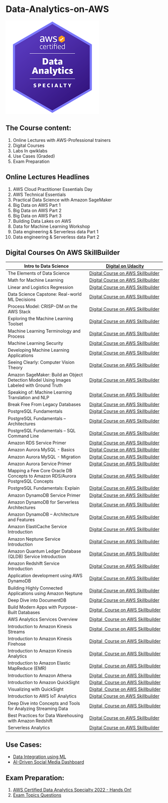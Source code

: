 # Data-Analytics-on-AWS

![image](Image/AWS-Certified-Data-Analytics-Specialty_badge.png)


The Course content:
-------------------
1. Online Lectures with AWS-Professional trainers 
2. Digital Courses 
3. Labs In qwiklabs 
4. Use Cases (Graded)
5. Exam Preparation


Online Lectures Headlines
-------------------------
1. AWS Cloud Practitioner Essentials Day
2. AWS Technical Essentials
3. Practical Data Science with Amazon SageMaker
4. Big Data on AWS Part 1
5. Big Data on AWS Part 2
6. Big Data on AWS Part 3
7. Building Data Lakes on AWS
8. Data for Machine Learning Workshop
9. Data engineering & Serverless data Part 1
10. Data engineering & Serverless data Part 2



Digital Courses On AWS SkillBuilder
-----------------------------------

| Intro to Data Science                                                                    | [Digital on Udacity](https://www.udacity.com/course/intro-to-data-science--ud359)                                                                                                                                                                                                                                   |
| ---------------------------------------------------------------------------------------- |---------------------------------------------------------------------------------------------------------------------------------------------------------------------------------------------------------------------------------------------------------------------------------------------------------------------|
| The Elements of Data Science                                                             | [Digital Course on AWS Skillbuilder](https://www.aws.training/Details/eLearning?id=26598)                                                                                                                                                                                                                           |
| Math for Machine Learning                                                                | [Digital Course on AWS Skillbuilder](https://www.aws.training/Details/eLearning?id=26597)                                                                                                                                                                                                                           |
| Linear and Logistics Regression                                                          | [Digital Course on AWS Skillbuilder](https://www.aws.training/Details/eLearning?id=26599&amp;trk=el_a134p000006gaafAAA&amp;trkCampaign=GLBL-FY21-TRAINCERT-400-ML&amp;sc_channel=el&amp;sc_campaign=GLBL-FY21-TRAINCERT-400-ML-B2IDataScientistSkillsTracker-website-eBook&amp;sc_outcome=Training_and_Certification) |
| Data Science Capstone: Real-world ML Decisions                                           | [Digital Course on AWS Skillbuilder](https://www.aws.training/Details/eLearning?id=27201)                                                                                                                                                                                                                           |
| Process Model: CRISP-DM on the AWS Stack                                                 | [Digital Course on AWS Skillbuilder](https://www.aws.training/Details/eLearning?id=27200&amp;trk=el_a134p000006gaaaAAA&amp;trkCampaign=GLBL-FY21-TRAINCERT-400-ML&amp;sc_channel=el&amp;sc_campaign=GLBL-FY21-TRAINCERT-400-ML-B2IRUG-website-eGuide&amp;sc_outcome=Training_and_Certification)                     |
| Exploring the Machine Learning Toolset                                                   | [Digital Course on AWS Skillbuilder](https://www.aws.training/Details/Curriculum?id=27155&amp;trk=el_a134p000006gaaaAAA&amp;trkCampaign=GLBL-FY21-TRAINCERT-400-ML&amp;sc_channel=el&amp;sc_campaign=GLBL-FY21-TRAINCERT-400-ML-B2IRUG-website-eGuide&amp;sc_outcome=Training_and_Certification)                    |
| Machine Learning Terminology and Process                                                 | [Digital Course on AWS Skillbuilder](https://www.aws.training/Details/eLearning?id=20294&amp;trk=el_a134p000006gaaaAAA&amp;trkCampaign=GLBL-FY21-TRAINCERT-400-ML&amp;sc_channel=el&amp;sc_campaign=GLBL-FY21-TRAINCERT-400-ML-B2IRUG-website-eGuide&amp;sc_outcome=Training_and_Certification)                     |
| Machine Learning Security                                                                | [Digital Course on AWS Skillbuilder](https://www.aws.training/Details/Curriculum?id=27273&amp;trk=el_a134p000006gaaaAAA&amp;trkCampaign=GLBL-FY21-TRAINCERT-400-ML&amp;sc_channel=el&amp;sc_campaign=GLBL-FY21-TRAINCERT-400-ML-B2IRUG-website-eGuide&amp;sc_outcome=Training_and_Certification)                     |
| Developing Machine Learning Applications                                                 | [Digital Course on AWS Skillbuilder](https://www.aws.training/Details/Curriculum?id=27243&amp;trk=el_a134p000006gaaaAAA&amp;trkCampaign=GLBL-FY21-TRAINCERT-400-ML&amp;sc_channel=el&amp;sc_campaign=GLBL-FY21-TRAINCERT-400-ML-B2IRUG-website-eGuide&amp;sc_outcome=Training_and_Certification)                     |
| Seeing Clearly: Computer Vision Theory                                                   | [Digital Course on AWS Skillbuilder](https://www.aws.training/Details/Video?id=37702&amp;trk=el_a134p000006gaaaAAA&amp;trkCampaign=GLBL-FY21-TRAINCERT-400-ML&amp;sc_channel=el&amp;sc_campaign=GLBL-FY21-TRAINCERT-400-ML-B2IRUG-website-eGuide&amp;sc_outcome=Training_and_Certification)                          |
| Amazon SageMaker: Build an Object Detection Model Using Images Labeled with Ground Truth | [Digital Course on AWS Skillbuilder](https://www.aws.training/Details/Curriculum?id=27153&amp;trk=el_a134p000006gaafAAA&amp;trkCampaign=GLBL-FY21-TRAINCERT-400-ML&amp;sc_channel=el&amp;sc_campaign=GLBL-FY21-TRAINCERT-400-ML-B2IDataScientistSkillsTracker-website-eBook&amp;sc_outcome=Training_and_Certification) |
| Speaking of: Machine Learning Translation and NLP                                        | [Digital Course on AWS Skillbuilder](https://www.aws.training/Details/Curriculum?id=27151&amp;trk=el_a134p000006gaafAAA&amp;trkCampaign=GLBL-FY21-TRAINCERT-400-ML&amp;sc_channel=el&amp;sc_campaign=GLBL-FY21-TRAINCERT-400-ML-B2IDataScientistSkillsTracker-website-eBook&amp;sc_outcome=Training_and_Certification) |
| Break Free From Legacy Databases                                                         | [Digital Course on AWS Skillbuilder](https://www.aws.training/Details/Curriculum?id=61146&amp;trkCampaign=GLBL-FY21-TRAINCERT-600-DA&amp;sc_channel=el&amp;sc_campaign=GLBL-FY21-TRAINCERT-600-DA-B2IRUG-Database-website-eGuide&amp;sc_outcome=Training_and_Certification&amp;sc_geo=mult)                            |
| PostgreSQL Fundamentals                                                                  | [Digital Course on AWS Skillbuilder](https://www.aws.training/Details/eLearning?id=32439&amp;trkCampaign=GLBL-FY21-TRAINCERT-600-DA&amp;sc_channel=el&amp;sc_campaign=GLBL-FY21-TRAINCERT-600-DA-B2IRUG-Database-website-eGuide&amp;sc_outcome=Training_and_Certification&amp;sc_geo=mult)                          |
| PostgreSQL Fundamentals – Architectures                                                  | [Digital Course on AWS Skillbuilder](https://www.aws.training/Details/eLearning?id=42102&amp;trkCampaign=GLBL-FY21-TRAINCERT-600-DA&amp;sc_channel=el&amp;sc_campaign=GLBL-FY21-TRAINCERT-600-DA-B2IRUG-Database-website-eGuide&amp;sc_outcome=Training_and_Certification&amp;sc_geo=mult)                          |
| PostgreSQL Fundamentals – SQL Command Line                                               | [Digital Course on AWS Skillbuilder](https://www.aws.training/Details/eLearning?id=43293&amp;trkCampaign=GLBL-FY21-TRAINCERT-600-DA&amp;sc_channel=el&amp;sc_campaign=GLBL-FY21-TRAINCERT-600-DA-B2IRUG-Database-website-eGuide&amp;sc_outcome=Training_and_Certification&amp;sc_geo=mult)                          |
| Amazon RDS Service Primer                                                                | [Digital Course on AWS Skillbuilder](https://www.aws.training/Details/eLearning?id=36999&amp;trkCampaign=GLBL-FY21-TRAINCERT-600-DA&amp;sc_channel=el&amp;sc_campaign=GLBL-FY21-TRAINCERT-600-DA-B2IRUG-Database-website-eGuide&amp;sc_outcome=Training_and_Certification&amp;sc_geo=mult)                          |
| Amazon Aurora MySQL - Basics                                                             | [Digital Course on AWS Skillbuilder](https://www.aws.training/Details/eLearning?id=42509&amp;trkCampaign=GLBL-FY21-TRAINCERT-600-DA&amp;sc_channel=el&amp;sc_campaign=GLBL-FY21-TRAINCERT-600-DA-B2IRUG-Database-website-eGuide&amp;sc_outcome=Training_and_Certification&amp;sc_geo=mult)                          |
| Amazon Aurora MySQL - Migration                                                          | [Digital Course on AWS Skillbuilder](https://www.aws.training/Details/eLearning?id=39639&amp;trkCampaign=GLBL-FY21-TRAINCERT-600-DA&amp;sc_channel=el&amp;sc_campaign=GLBL-FY21-TRAINCERT-600-DA-B2IRUG-Database-website-eGuide&amp;sc_outcome=Training_and_Certification&amp;sc_geo=mult)                          |
| Amazon Aurora Service Primer                                                             | [Digital Course on AWS Skillbuilder](https://www.aws.training/Details/eLearning?id=36849&amp;trkCampaign=GLBL-FY21-TRAINCERT-600-DA&amp;sc_channel=el&amp;sc_campaign=GLBL-FY21-TRAINCERT-600-DA-B2IRUG-Database-website-eGuide&amp;sc_outcome=Training_and_Certification&amp;sc_geo=mult)                          |
| Mapping a Few Core Oracle DB Concepts to Amazon RDS/Aurora PostgreSQL Concepts           | [Digital Course on AWS Skillbuilder](https://www.aws.training/Details/Video?id=26849&amp;trkCampaign=GLBL-FY21-TRAINCERT-600-DA&amp;sc_channel=el&amp;sc_campaign=GLBL-FY21-TRAINCERT-600-DA-B2IRUG-Database-website-eGuide&amp;sc_outcome=Training_and_Certification&amp;sc_geo=mult)                              |
| PostgreSQL Fundamentals: Explain                                                         | [Digital Course on AWS Skillbuilder](https://www.aws.training/Details/eLearning?id=43291&amp;trkCampaign=GLBL-FY21-TRAINCERT-600-DA&amp;sc_channel=el&amp;sc_campaign=GLBL-FY21-TRAINCERT-600-DA-B2IRUG-Database-website-eGuide&amp;sc_outcome=Training_and_Certification&amp;sc_geo=mult)                          |
| Amazon DynamoDB Service Primer                                                           | [Digital Course on AWS Skillbuilder](https://www.aws.training/Details/eLearning?id=36858&amp;trkCampaign=GLBL-FY21-TRAINCERT-600-DA&amp;sc_channel=el&amp;sc_campaign=GLBL-FY21-TRAINCERT-600-DA-B2IRUG-Database-website-eGuide&amp;sc_outcome=Training_and_Certification&amp;sc_geo=mult)                             |
| Amazon DynamoDB for Serverless Architectures                                             | [Digital Course on AWS Skillbuilder](https://www.aws.training/Details/eLearning?id=27196&amp;trkCampaign=GLBL-FY21-TRAINCERT-600-DA&amp;sc_channel=el&amp;sc_campaign=GLBL-FY21-TRAINCERT-600-DA-B2IRUG-Database-website-eGuide&amp;sc_outcome=Training_and_Certification&amp;sc_geo=mult)                          |
| Amazon DynamoDB – Architecture and Features                                              | [Digital Course on AWS Skillbuilder](https://www.aws.training/Details/eLearning?id=50877&amp;trkCampaign=GLBL-FY21-TRAINCERT-600-DA&amp;sc_channel=el&amp;sc_campaign=GLBL-FY21-TRAINCERT-600-DA-B2IRUG-Database-website-eGuide&amp;sc_outcome=Training_and_Certification&amp;sc_geo=mult)                          |
| Amazon ElastiCache Service Introduction                                                  | [Digital Course on AWS Skillbuilder](https://www.aws.training/Details/Video?id=36892&amp;trkCampaign=GLBL-FY21-TRAINCERT-600-DA&amp;sc_channel=el&amp;sc_campaign=GLBL-FY21-TRAINCERT-600-DA-B2IRUG-Database-website-eGuide&amp;sc_outcome=Training_and_Certification&amp;sc_geo=mult)                              |
| Amazon Neptune Service Introduction                                                      | [Digital Course on AWS Skillbuilder](https://www.aws.training/Details/Video?id=36895&amp;trkCampaign=GLBL-FY21-TRAINCERT-600-DA&amp;sc_channel=el&amp;sc_campaign=GLBL-FY21-TRAINCERT-600-DA-B2IRUG-Database-website-eGuide&amp;sc_outcome=Training_and_Certification&amp;sc_geo=mult)                              |
| Amazon Quantum Ledger Database (QLDB) Service Introduction                               | [Digital Course on AWS Skillbuilder](https://www.aws.training/Details/Video?id=40817&amp;trkCampaign=GLBL-FY21-TRAINCERT-600-DA&amp;sc_channel=el&amp;sc_campaign=GLBL-FY21-TRAINCERT-600-DA-B2IRUG-Database-website-eGuide&amp;sc_outcome=Training_and_Certification&amp;sc_geo=mult)                              |
| Amazon Redshift Service Introduction                                                     | [Digital Course on AWS Skillbuilder](https://www.aws.training/Details/Video?id=36954&amp;trkCampaign=GLBL-FY21-TRAINCERT-600-DA&amp;sc_channel=el&amp;sc_campaign=GLBL-FY21-TRAINCERT-600-DA-B2IRUG-Database-website-eGuide&amp;sc_outcome=Training_and_Certification&amp;sc_geo=mult)                              |
| Application development using AWS DynamoDB                                               | [Digital Course on AWS Skillbuilder](https://www.aws.training/Details/Curriculum?id=65583&amp;trkCampaign=GLBL-FY21-TRAINCERT-600-DA&amp;sc_channel=el&amp;sc_campaign=GLBL-FY21-TRAINCERT-600-DA-B2IRUG-Database-website-eGuide&amp;sc_outcome=Training_and_Certification&amp;sc_geo=mult)                         |
| Building Highly Connected Applications using Amazon Neptune                              | [Digital Course on AWS Skillbuilder](https://www.aws.training/Details/Video?id=41763&amp;trkCampaign=GLBL-FY21-TRAINCERT-600-DA&amp;sc_channel=el&amp;sc_campaign=GLBL-FY21-TRAINCERT-600-DA-B2IRUG-Database-website-eGuide&amp;sc_outcome=Training_and_Certification&amp;sc_geo=mult)                              |
| Deep Dive into DocumentDB                                                                | [Digital Course on AWS Skillbuilder](https://www.aws.training/Details/Video?id=41766&amp;trkCampaign=GLBL-FY21-TRAINCERT-600-DA&amp;sc_channel=el&amp;sc_campaign=GLBL-FY21-TRAINCERT-600-DA-B2IRUG-Database-website-eGuide&amp;sc_outcome=Training_and_Certification&amp;sc_geo=mult)                              |
| Build Modern Apps with Purpose-Built Databases                                           | [Digital  Course on AWS Skillbuilder](https://www.aws.training/Details/Curriculum?id=66059&amp;trkCampaign=GLBL-FY21-TRAINCERT-600-DA&amp;sc_channel=el&amp;sc_campaign=GLBL-FY21-TRAINCERT-600-DA-B2IRUG-Database-website-eGuide&amp;sc_outcome=Training_and_Certification&amp;sc_geo=mult)                        |
| AWS Analytics Services Overview                                                          | [Digital  Course on AWS Skillbuilder](https://www.aws.training/Details/Video?id=16202)                                                                                                                                                                                                                                 |
| Introduction to Amazon Kinesis Streams                                                   | [Digital  Course on AWS Skillbuilder](https://www.aws.training/Details/Video?id=15880)                                                                                                                                                                                                                              |
| Introduction to Amazon Kinesis Firehose                                                  | [Digital  Course on AWS Skillbuilder](https://www.aws.training/Details/Video?id=16359)                                                                                                                                                                                                                              |
| Introduction to Amazon Kinesis Analytics                                                 | [Digital  Course on AWS Skillbuilder](https://www.aws.training/Details/Video?id=16415)                                                                                                                                                                                                                              |
| Introduction to Amazon Elastic MapReduce (EMR)                                           | [Digital  Course on AWS Skillbuilder](https://www.aws.training/Details/Video?id=16023)                                                                                                                                                                                                                              |
| Introduction to Amazon Athena                                                            | [Digital  Course on AWS Skillbuilder](https://www.aws.training/Details/Video?id=15885)                                                                                                                                                                                                                              |
| Introduction to Amazon QuickSight                                                        | [Digital  Course on AWS Skillbuilder](https://www.aws.training/Details/Video?id=16370)                                                                                                                                                                                                                              |
| Visualizing with QuickSight                                                              | [Digital  Course on AWS Skillbuilder](https://www.aws.training/Details/Curriculum?id=35944)                                                                                                                                                                                                                         |
| Introduction to AWS IoT Analytics                                                        | [Digital Course on AWS Skillbuilder](https://www.aws.training/Details/Video?id=19879)                                                                                                                                                                                                                               |
| Deep Dive into Concepts and Tools for Analyzing Streaming Data                           | [Digital  Course on AWS Skillbuilder](https://www.aws.training/Details/Video?id=27504)                                                                                                                                                                                                                                 |
| Best Practices for Data Warehousing with Amazon Redshift                                 | [Digital Course on AWS Skillbuilder](https://www.aws.training/Details/Video?id=26851)                                                                                                                                                                                                                               |
| Serverless Analytics                                                                     | [Digital Course on AWS Skillbuilder](https://www.aws.training/Details/Video?id=26848)                                                                                                                                                                                                                               |

Use Cases:
---------
- [Data Integration using ML]()
- [AI-Driven Social Media Dashboard](https://github.com/girgismicheal/AI-Driven-Social-Media-Dashboard/tree/main)
 
Exam Preparation:
----------------
1. [AWS Certified Data Analytics Specialty 2022 - Hands On!](https://www.udemy.com/course/aws-data-analytics/)
2. [Exam Topics Questions](https://www.examtopics.com/exams/amazon/aws-certified-data-analytics-specialty/)


